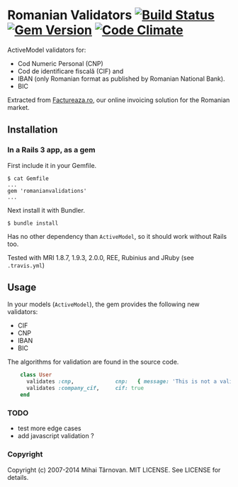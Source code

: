# Romanian Validators [![Build Status](https://travis-ci.org/mtarnovan/romanianvalidators.png)](https://travis-ci.org/mtarnovan/romanianvalidators) [![Gem Version](https://badge.fury.io/rb/romanianvalidators.png)](http://badge.fury.io/rb/romanianvalidators) [![Code Climate](https://codeclimate.com/github/mtarnovan/romanianvalidators.png)](https://codeclimate.com/github/mtarnovan/romanianvalidators)

ActiveModel validators for:

  * Cod Numeric Personal (CNP)
  * Cod de identificare fiscală (CIF) and
  * IBAN (only Romanian format as published by Romanian National Bank).
  * BIC

Extracted from [Factureaza.ro](https://factureaza.ro), our online invoicing solution for the Romanian market.

## Installation

### In a Rails 3 app, as a gem

First include it in your Gemfile.

    $ cat Gemfile
    ...
    gem 'romanianvalidations'
    ...

Next install it with Bundler.

    $ bundle install

Has no other dependency than `ActiveModel`, so it should work without Rails too.

Tested with MRI 1.8.7, 1.9.3, 2.0.0, REE, Rubinius and JRuby (see `.travis.yml`)

## Usage

In your models (`ActiveModel`), the gem provides the following new validators:
* CIF
* CNP
* IBAN
* BIC

The algorithms for validation are found in the source code.

```ruby
    class User
      validates :cnp,             cnp:   { message: 'This is not a valid CNP' }
      validates :company_cif,     cif: true
    end
```

### TODO

  * test more edge cases
  * add javascript validation ?

### Copyright

Copyright (c) 2007-2014 Mihai Târnovan. MIT LICENSE. See LICENSE for details.
